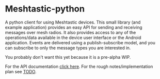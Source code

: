 # Meshtastic-python

A python client for using Meshtastic devices. This small library (and example application) provides an easy API for sending and receiving messages over mesh radios. It also provides access to any of the operations/data available in the device user interface or the Android application. Events are delivered using a publish-subscribe model, and you can subscribe to only the message types you are interested in.

You probably don't want this yet because it is a pre-alpha WIP.

For the API documentation [click here](./doc/meshtastic/index.html).
For the rough notes/implementation plan see [TODO](./TODO.md).
